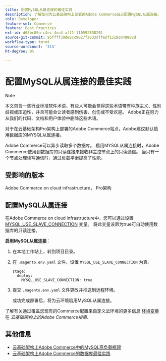 ```yaml
---
title: 配置MySQL从属连接的最佳实践
description: 了解如何为云基础架构上部署的Adobe Commerce站点配置MySQL从属连接。
role: Developer
feature-set: Commerce
feature: Best Practices
exl-id: d65bc80a-c4ec-4ea4-aff1-110592838201
source-git-commit: 95ffff39d82cc9027fa633dffedf15193040802d
workflow-type: tm+mt
source-wordcount: '313'
ht-degree: 0%

---
```


# 配置MySQL从属连接的最佳实践

>[!NOTE]
>
>本文包含一些行业标准软件术语，有些人可能会觉得这些术语带有种族主义、性别歧视或压迫性，并且可能会让读者感到伤害、创伤或不受欢迎。 Adobe正在努力从我们的代码、文档和用户体验中删除这些术语。

对于在云基础架构Pro架构上部署的Adobe Commerce站点，Adobe建议默认启用数据库的MYSQL从属连接。

Adobe Commerce可以异步读取多个数据库。 启用MYSQL从属连接时，Adobe Commerce使用到数据库的只读连接来接收非主控节点上的只读通信。 当只有一个节点处理读写通信时，通过负载平衡提高了性能。

## 受影响的版本

Adobe Commerce on cloud infrastructure， Pro架构

## 配置MySQL从属连接

在Adobe Commerce on cloud infrastructure中，您可以通过设置 [MYSQL_USE_SLAVE_CONNECTION](https://experienceleague.adobe.com/docs/commerce-cloud-service/user-guide/configure/env/stage/variables-deploy.html#mysql_use_slave_connection) 变量。 将此变量设置为true可自动使用数据库的只读连接。

**启用MySQL从属连接**：

1. 在本地工作站上，转到项目目录。

1. 在 `.magento.env.yaml` 文件，设置 `MYSQL_USE_SLAVE_CONNECTION` 为真。

   ```
   stage:
     deploy:
       MYSQL_USE_SLAVE_CONNECTION: true
   ```

1. 提交 `.magento.env.yaml` 文件更改并推送到远程环境。

   成功完成部署后，将为云环境启用MySQL从属连接。

了解有关通过覆盖您现有的Commerce配置来自定义云环境的更多信息 [环境变量](https://experienceleague.adobe.com/docs/commerce-cloud-service/user-guide/configure/env/configure-env-yaml.html#environment-variables) 在 _云基础架构上的Adobe Commerce指南_.

## 其他信息

- [云基础架构上Adobe Commerce中的MySQL高负载瓶颈](https://experienceleague.adobe.com/docs/commerce-knowledge-base/kb/troubleshooting/database/mysql-high-load-bottleneck-in-magento-commerce-cloud.html?lang=en)
- [云基础架构上Adobe Commerce的数据库最佳实践](database-on-cloud.md)
